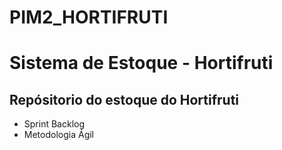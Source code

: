 # PIM2_HORTIFRUTI
<h1>Sistema de Estoque - Hortifruti</h1>

<h2>Repósitorio do estoque do Hortifruti</h2>


<ul>
    <li>Sprint Backlog</li>
    <li>Metodologia Ágil</li>


</ul>
